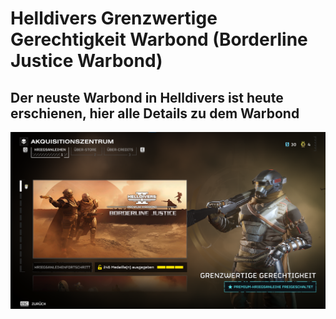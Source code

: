 # Helldivers Grenzwertige Gerechtigkeit Warbond (Borderline Justice Warbond)

## Der neuste Warbond in Helldivers ist heute erschienen, hier alle Details zu dem Warbond

![GrenzwertigeGerechtigkeitWarbondFrontPage](images/GrenzwertigeGerechtigkeitWarbondFrontPage.png)

